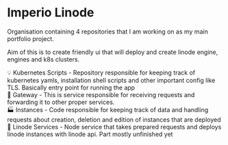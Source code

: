 # Imperio Linode  

Organisation containing 4 repositories that I am working on as my main portfolio project.

Aim of this is to create friendly ui that will deploy and create linode engine, engines and k8s clusters.

💡 Kubernetes Scripts - Repository responsible for keeping track of kubernetes yamls, installation shell scripts and other important config like TLS. Basically entry point for running the app \
🚌 Gateway            - This is service responsible for receiving requests and forwarding it to other proper services. \
🏭 Instances          - Code responsible for keeping track of data and handling requests about creation, deletion and edition of instances that are deployed
🔌 Linode Services    - Node service that takes prepared requests and deploys linode instances with linode api. Part mostly unfinished yet

